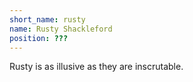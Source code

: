 ```yaml
---
short_name: rusty
name: Rusty Shackleford
position: ???
---
```

Rusty is as illusive as they are inscrutable.
